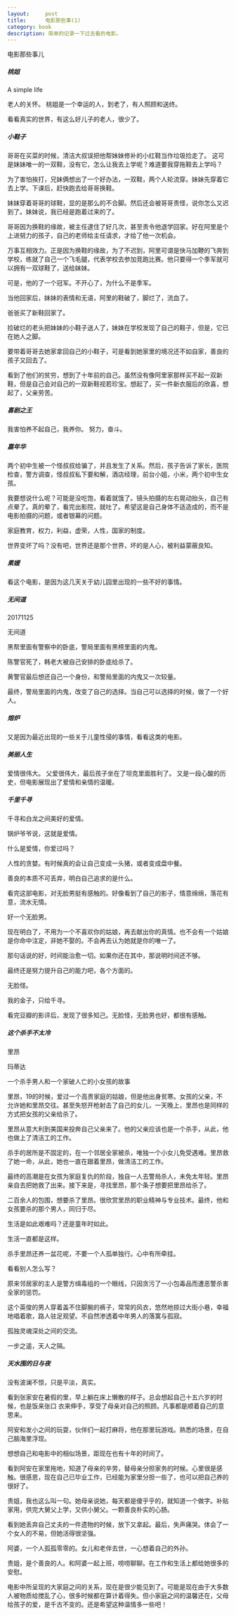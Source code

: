```yaml
---
layout:     post
title:      电影那些事(1)
category: book
description: 简单的记录一下过去看的电影。
---
```


电影那些事儿

##### 桃姐
A simple life 

老人的关怀。
桃姐是一个幸运的人，到老了，有人照顾和送终。

看看真实的世界，有这么好儿子的老人，很少了。

##### 小鞋子

哥哥在买菜的时候，清洁大叔误把他帮妹妹修补的小红鞋当作垃圾捡走了。
这可是妹妹唯一的一双鞋，没有它，怎么让我去上学呢？难道要我穿拖鞋去上学吗？

为了害怕挨打，兄妹俩想出了一个好办法，一双鞋，两个人轮流穿。妹妹先穿着它去上学。下课后，赶快跑去给哥哥换鞋。

妹妹穿着哥哥的球鞋，显的是那么的不合脚。然后还会被哥哥责怪，说你怎么又迟到了。妹妹说，我已经是跑着过来的了。

哥哥因为换鞋的缘故，被主任逮住了好几次，甚至责令他退学回家。好在阿里是个上进努力的孩子，自己的老师给主任请求，才给了他一次机会。

万事互相效力。正是因为换鞋的缘故，为了不迟到，阿里可谓是快马加鞭的飞奔到学校，练就了自己一个飞毛腿，代表学校去参加竞跑比赛。他只要得一个季军就可以拥有一双球鞋了，送给妹妹。

可是，他的了一个冠军。不开心了，为什么不是季军。

当他回家后，妹妹的表情和无语，阿里的鞋破了，脚烂了，流血了。

爸爸买了新鞋回家了。

捡破烂的老头把妹妹的小鞋子送人了，妹妹在学校发现了自己的鞋子，但是，它已在她人之脚。

要带着哥哥去她家拿回自己的小鞋子，可是看到她家里的境况还不如自家，善良的孩子又回去了。

看到了他们的贫穷，想到了十年前的自己。虽然没有像阿里家那样买不起一双新鞋，但是自己会对自己的一双新鞋视若珍宝。想起了，买一件新衣服后的欣喜，想起了，父亲劳苦。

##### 喜剧之王

我害怕养不起自己，我养你。
努力，奋斗。

##### 嘉年华

两个初中生被一个怪叔叔给骗了，并且发生了关系。然后，孩子告诉了家长，医院检查，警方调查，怪叔叔私下要和解，酒店经理，前台小姐，小米，两个初中生女孩。

我要想说什么呢？可能是没吃饱，看着就饿了。镜头拍摄的左右晃动抬头，自己有点晕了。真的晕了，看完出影院，就吐了。希望这是自己身体不适造成的，而不是电影拍摄的问题，或者银幕的问题。

家庭教育，权力，利益，虚荣，人性，国家的制度。

世界变坏了吗？没有吧，世界还是那个世界，坏的是人心，被利益蒙蔽良知。

##### 素媛

看这个电影，是因为这几天关于幼儿园里出现的一些不好的事情。


##### 无间道
20171125

无间道

黑帮里面有警察中的卧底，警局里面有黑榜里面的内鬼。

陈警官死了，韩老大被自己安排的卧底给杀了。

黄警官最后想还自己一个身份，和警局里面的内鬼又一次较量。

最终，警局里面的内鬼，改变了自己的选择。当自己可以选择的时候，做了一个好人。

##### 熔炉

又是因为最近出现的一些关于儿童性侵的事情，看看这类的电影。


##### 美丽人生

爱情很伟大。
父爱很伟大，最后孩子坐在了坦克里面胜利了。
又是一段心酸的历史，但电影展现出了爱情和亲情的温暖。


##### 千里千寻

千寻和白龙之间美好的爱情。

锅炉爷爷说，这就是爱情。

什么是爱情，你爱过吗？

人性的贪婪。有时候真的会让自己变成一头猪，或者变成盘中餐。

善良的本质不可丢弃，明白自己追求的是什么。

看完这部电影，对无脸男挺有感触的。好像看到了自己的影子，情意绵绵，落花有意，流水无情。

好一个无脸男。

现在明白了，不用为一个不喜欢你的姑娘，再去献出你的真情。也不会有一个姑娘是你命中注定，非她不娶的。不会再去认为她就是你的唯一了。

那句话说的好，时间能治愈一切。如果你还在其中，那说明时间还不够。

最终还是努力提升自己的能力吧，各个方面的。

无脸怪。

我的金子，只给千寻。

看完豆瓣的影评后，发现了很多知己。无脸怪，无脸男也好，都很有感触。

##### 这个杀手不太冷

里昂

玛蒂达

一个杀手男人和一个家破人亡的小女孩的故事

里昂，19的时候，爱过一个高贵家庭的姑娘，但是他出身贫寒。女孩的父亲，不允许她和里昂交往。甚至失怒开枪射击了自己的女儿，一天晚上，里昂也是同样的方式把女孩的父亲给杀了。

里昂从意大利到美国来投奔自己父亲来了。他的父亲应该也是一个杀手，从此，他也做上了清洁工的工作。

杀手的居所是不固定的，在一个邻居全家被杀，唯独一个小女儿免受遇难。里昂救了她一命，从此，她也一直在跟着里昂，做清洁工的工作。

最终的高潮是在女孩为家庭复仇的阶段，独自一人去警局杀人，未免太年轻。里昂亲自去把她救了出来。接下来是，寻找里昂，那个条子想要把里昂给杀了。

二百余人的包围，想要杀了里昂。很欣赏里昂的职业精神与专业技术。最终，他和女孩要杀的那个男人，同归于尽。

生活是如此艰难吗？还是童年时如此。

生活一直都是这样。

杀手里昂还养一盆花呢，不要一个人孤单独行。心中有所牵挂。


看看别人怎么写？

原来邻居家的主人是警方缉毒组的一个眼线，只因贪污了一小包毒品而遭恶警杀害全家的惩罚。

这个英俊的男人穿着盖不住脚腕的裤子，常常的风衣，悠然地掠过大街小巷，幸福地唱着歌，路人驻足观望。不自然渗透着中年男人的落寞与孤寂。

孤独灵魂深处之间的交流。

一步之遥，天人之隔。

##### 天水围的日与夜

没有波澜不惊，只是平淡，真实。

看到张家安在暑假的里，早上躺在床上懒散的样子。总会想起自己十五六岁的时候，也是饭来张口 衣来伸手，享受了母亲对自己的照顾。凡事都是顺着自己的意思来。

阿安和发小之间的玩耍，伙伴们一起打麻将，他在那里玩游戏。熟悉的场景，在自己脑海里浮现。

想想自己和电影中的相似场景，距现在也有十年的时间了。

看到阿安在家里拖地，知道了母亲的辛劳，替母亲分担家务的时候。心里很是感触。很感恩，现在自己已毕业工作，已经能为家里分担一些了，也可以把自己养的很好了。

贵姐，我也这么叫一句。她母亲说她，每天都是傻乎乎的，就知道一个做字。补贴家用，供完大舅父上学，又供小舅父。一颗善良朴实的心肠。

看到她丢弃自己丈夫的一件遗物的时候，放下又拿起。最后，失声痛哭。体会了一个女人的不易，但她活得很坚强。

阿婆，一个人孤孤零零的。女儿和老伴去世，一心想着自己的外孙。

贵姐，是个善良的人。和阿婆一起上班，唠唠聊聊。在工作和生活上都给她很多的安慰。

电影中所呈现的大家庭之间的关系，现在是很少能见到了。可能是现在由于大多数人被物质给搅乱了心，很多时候都在算计着得失。但小家庭之间的温馨还在，父母给孩子的爱，是千古不变的。还是希望这种温情多一些吧！









